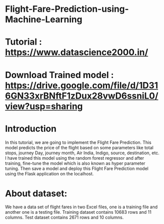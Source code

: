 # Flight-Fare-Prediction-using-Machine-Learning
# Tutorial : https://www.datascience2000.in/

# Download Trained model : https://drive.google.com/file/d/1D316GN33xrBNftF1zDux28vwD6ssniL0/view?usp=sharing
# Introduction 
In this tutorial, we are going to implement the Flight Fare Prediction. This model predicts the price of the flight based on some parameters like total stops, journey Day, journey month, Air India, Indigo, source, destination, etc. I have trained this model using the random forest regressor and after training, fine-tune the model which is also known as hyper parameter tuning. Then save a model and deploy this Flight Fare Prediction model using the Flask application on the localhost.

# About dataset:
We have a data set of flight fares in two Excel files, one is a training file and another one is a testing file. Training dataset contains 10683 rows and 11 columns. Test dataset contains 2671 rows and 10 columns.
